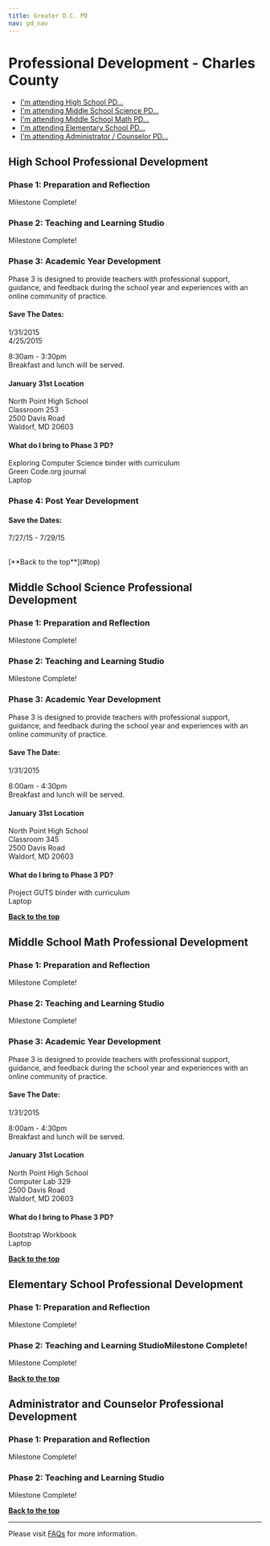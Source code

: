 ```yaml
---
title: Greater D.C. PD
nav: pd_nav
---
```

<a id="top"></a>

# Professional Development - Charles County

- [I'm attending High School PD...](#hs)
- [I'm attending Middle School Science PD...](#mss)
- [I'm attending Middle School Math PD...](#msm)
- [I'm attending Elementary School PD...](#es)
- [I'm attending Administrator / Counselor PD...](#admin)

<a id="hs"></a>

## High School Professional Development

### Phase 1: Preparation and Reflection

Milestone Complete!

### Phase 2: Teaching and Learning Studio

Milestone Complete!

### Phase 3: Academic Year Development

Phase 3 is designed to provide teachers with professional support, guidance, and feedback during the school year and experiences with an online community of practice.

#### Save The Dates: ####

1/31/2015
<br />
4/25/2015

8:30am - 3:30pm
<br />
Breakfast and lunch will be served. 

#### January 31st Location ####

North Point High School
<br />
Classroom 253
<br />
2500 Davis Road
<br />
Waldorf, MD 20603


#### What do I bring to Phase 3 PD? ####
Exploring Computer Science binder with curriculum
<br />
Green Code.org journal
<br />
Laptop

### Phase 4: Post Year Development

#### Save the Dates:

7/27/15 - 7/29/15

<br/>
[**Back to the top**](#top)


<a id="mss"></a>
## Middle School Science Professional Development

### Phase 1: Preparation and Reflection

Milestone Complete!

### Phase 2: Teaching and Learning Studio

Milestone Complete!

### Phase 3: Academic Year Development

Phase 3 is designed to provide teachers with professional support, guidance, and feedback during the school year and experiences with an online community of practice.

#### Save The Date: ####

1/31/2015

8:00am - 4:30pm
<br />
Breakfast and lunch will be served. 

#### January 31st Location ####

North Point High School
<br />
Classroom 345
<br />
2500 Davis Road
<br />
Waldorf, MD 20603

#### What do I bring to Phase 3 PD? ####
Project GUTS binder with curriculum
<br />
Laptop

[**Back to the top**](#top)

<a id="msm"></a>
## Middle School Math Professional Development

### Phase 1: Preparation and Reflection

Milestone Complete!

### Phase 2: Teaching and Learning Studio

Milestone Complete!

### Phase 3: Academic Year Development

Phase 3 is designed to provide teachers with professional support, guidance, and feedback during the school year and experiences with an online community of practice.

#### Save The Date: ####

1/31/2015

8:00am - 4:30pm
<br />
Breakfast and lunch will be served. 

#### January 31st Location ####

North Point High School
<br />
Computer Lab 329
<br />
2500 Davis Road
<br />
Waldorf, MD 20603

#### What do I bring to Phase 3 PD? ####
Bootstrap Workbook
<br />
Laptop

[**Back to the top**](#top)

<a id="es"></a>
## Elementary  School Professional Development

### Phase 1: Preparation and Reflection

Milestone Complete!

### Phase 2: Teaching and Learning StudioMilestone Complete!

Milestone Complete!

[**Back to the top**](#top)

<a id="admin"></a>
## Administrator and Counselor Professional Development

### Phase 1: Preparation and Reflection

Milestone Complete!
 
### Phase 2: Teaching and Learning Studio

Milestone Complete!

[**Back to the top**](#top)


----------
Please visit [FAQs](/educate/pd/faq) for more information.

<br />
<br />